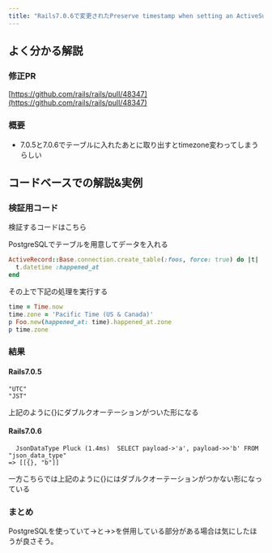 ```yaml
---
title: "Rails7.0.6で変更されたPreserve timestamp when setting an ActiveSupport::TimeWithZone value to timestamptz attribute についての解説"
---
```


## よく分かる解説

### 修正PR

[https://github.com/rails/rails/pull/48347](https://github.com/rails/rails/pull/48347)

### 概要
- 7.0.5と7.0.6でテーブルに入れたあとに取り出すとtimezone変わってしまうらしい

## コードベースでの解説&実例

### 検証用コード
検証するコードはこちら

PostgreSQLでテーブルを用意してデータを入れる

```ruby
ActiveRecord::Base.connection.create_table(:foos, force: true) do |t|
  t.datetime :happened_at
end
```

その上で下記の処理を実行する

```ruby
time = Time.now
time.zone = 'Pacific Time (US & Canada)'
p Foo.new(happened_at: time).happened_at.zone
p time.zone
```

### 結果
#### Rails7.0.5
```
"UTC"
"JST"
```

上記のように{}にダブルクオーテーションがついた形になる

#### Rails7.0.6
```
  JsonDataType Pluck (1.4ms)  SELECT payload->'a', payload->>'b' FROM "json_data_type"
=> [[{}, "b"]]
```

一方こちらでは上記のように{}にはダブルクオーテーションがつかない形になっている


### まとめ
PostgreSQLを使っていて->と->>を併用している部分がある場合は気にしたほうが良さそう。
